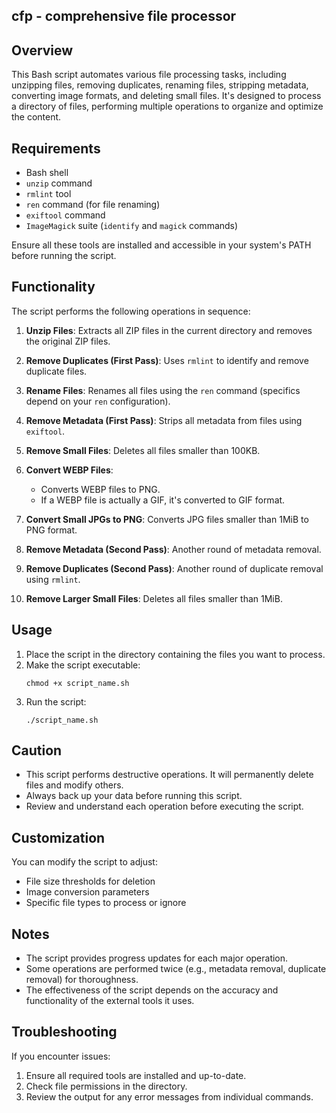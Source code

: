 ## cfp - comprehensive file processor

## Overview

This Bash script automates various file processing tasks, including unzipping files, removing duplicates, renaming files, stripping metadata, converting image formats, and deleting small files. It's designed to process a directory of files, performing multiple operations to organize and optimize the content.

## Requirements

- Bash shell
- `unzip` command
- `rmlint` tool
- `ren` command (for file renaming)
- `exiftool` command
- `ImageMagick` suite (`identify` and `magick` commands)

Ensure all these tools are installed and accessible in your system's PATH before running the script.

## Functionality

The script performs the following operations in sequence:

1. **Unzip Files**: Extracts all ZIP files in the current directory and removes the original ZIP files.

2. **Remove Duplicates (First Pass)**: Uses `rmlint` to identify and remove duplicate files.

3. **Rename Files**: Renames all files using the `ren` command (specifics depend on your `ren` configuration).

4. **Remove Metadata (First Pass)**: Strips all metadata from files using `exiftool`.

5. **Remove Small Files**: Deletes all files smaller than 100KB.

6. **Convert WEBP Files**: 
   - Converts WEBP files to PNG.
   - If a WEBP file is actually a GIF, it's converted to GIF format.

7. **Convert Small JPGs to PNG**: Converts JPG files smaller than 1MiB to PNG format.

8. **Remove Metadata (Second Pass)**: Another round of metadata removal.

9. **Remove Duplicates (Second Pass)**: Another round of duplicate removal using `rmlint`.

10. **Remove Larger Small Files**: Deletes all files smaller than 1MiB.

## Usage

1. Place the script in the directory containing the files you want to process.
2. Make the script executable:
   ```
   chmod +x script_name.sh
   ```
3. Run the script:
   ```
   ./script_name.sh
   ```

## Caution

- This script performs destructive operations. It will permanently delete files and modify others.
- Always back up your data before running this script.
- Review and understand each operation before executing the script.

## Customization

You can modify the script to adjust:
- File size thresholds for deletion
- Image conversion parameters
- Specific file types to process or ignore

## Notes

- The script provides progress updates for each major operation.
- Some operations are performed twice (e.g., metadata removal, duplicate removal) for thoroughness.
- The effectiveness of the script depends on the accuracy and functionality of the external tools it uses.

## Troubleshooting

If you encounter issues:
1. Ensure all required tools are installed and up-to-date.
2. Check file permissions in the directory.
3. Review the output for any error messages from individual commands.
